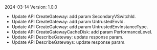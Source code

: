 2024-03-14 Version: 1.0.0
- Update API CreateGateway: add param SecondaryVSwitchId.
- Update API CreateGateway: add param UntrustedEnvId.
- Update API CreateGateway: add param UntrustedEnvInstanceType.
- Update API CreateGatewayCacheDisk: add param PerformanceLevel.
- Update API DescribeGateway: update response param.
- Update API DescribeGateways: update response param.


